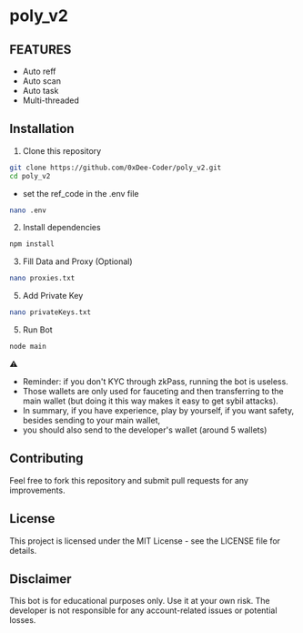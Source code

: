 # poly_v2

## FEATURES
- Auto reff
- Auto scan
- Auto task
- Multi-threaded

## Installation

1. Clone this repository

```bash
git clone https://github.com/0xDee-Coder/poly_v2.git
cd poly_v2
```
- set the ref_code in the .env file 
```bash
nano .env
```
2. Install dependencies
```bash
npm install
```
3. Fill Data and Proxy (Optional)

```bash
nano proxies.txt
```
5. Add Private Key
```bash
nano privateKeys.txt
```
5. Run Bot
```bash
node main
```
⚠️
- Reminder: if you don't KYC through zkPass, running the bot is useless. 
- Those wallets are only used for fauceting and then transferring to the main wallet (but doing it this way makes it easy to get sybil attacks). 
- In summary, if you have experience, play by yourself, if you want safety, besides sending to your main wallet,
- you should also send to the developer's wallet (around 5 wallets)

## Contributing

Feel free to fork this repository and submit pull requests for any improvements.

## License

This project is licensed under the MIT License - see the LICENSE file for details.

## Disclaimer

This bot is for educational purposes only. Use it at your own risk. The developer is not responsible for any account-related issues or potential losses.
